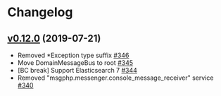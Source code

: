 # Changelog

## [v0.12.0](https://github.com/msgphp/domain/tree/v0.12.0) (2019-07-21)

- Removed \*Exception type suffix [\#346](https://github.com/msgphp/msgphp/pull/346)
- Move DomainMessageBus to root [\#345](https://github.com/msgphp/msgphp/pull/345)
- \[BC break\] Support Elasticsearch 7 [\#344](https://github.com/msgphp/msgphp/pull/344)
- Removed "msgphp.messenger.console\_message\_receiver" service [\#340](https://github.com/msgphp/msgphp/pull/340)
